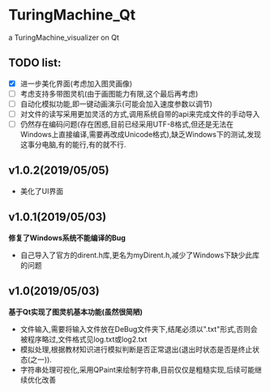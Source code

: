 # TuringMachine_Qt

a TuringMachine_visualizer on Qt

## TODO list: 
- [x] 进一步美化界面(考虑加入图灵画像)
- [ ] 考虑支持多带图灵机(由于画图能力有限,这个最后再考虑)
- [ ] 自动化模拟功能,即一键动画演示(可能会加入速度参数以调节)
- [ ] 对文件的读写采用更加灵活的方式,调用系统自带的api来完成文件的手动导入
- [ ] 仍然存在编码问题(存在困惑,目前已经采用UTF-8格式,但还是无法在Windows上直接编译,需要再改成Unicode格式),缺乏Windows下的测试,发现这事分电脑,有的能行,有的就不行.
## v1.0.2(2019/05/05)
- 美化了UI界面
## v1.0.1(2019/05/03)
**修复了Windows系统不能编译的Bug**
- 自己导入了官方的dirent.h库,更名为myDirent.h,减少了Windows下缺少此库的问题
## v1.0(2019/05/03)
**基于Qt实现了图灵机基本功能(虽然很简陋)**
- 文件输入,需要将输入文件放在DeBug文件夹下,结尾必须以".txt"形式,否则会被程序略过,文件格式见log.txt或log2.txt
- 模拟处理,根据教材知识进行模拟判断是否正常退出(退出时状态是否是终止状态(之一)).
- 字符串处理可视化,采用QPaint来绘制字符串,目前仅仅是粗糙实现,后续可能继续优化改善
